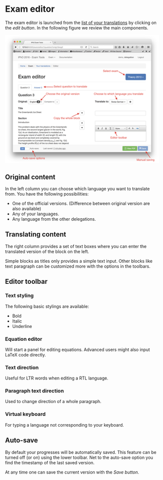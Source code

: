 # Exam editor

The exam editor is launched from the [list of your translations](translations.md) by clicking on the *edit button*. In the following figure we review the main components.

![](img/exam_editor.png)


## Original content

In the left column you can choose which language you want to translate from. You have the following possibilities:

* One of the official versions. (Difference between original version are also available)
* Any of your languages.
* Any language from the other delegations.

## Translating content

The right column provides a set of text boxes where you can enter the translated version of the block on the left.

Simple blocks as titles only provides a simple text input. Other blocks like text paragraph can be customized more with the options in the toolbars.

## Editor toolbar
### Text styling
The following basic stylings are available:

* Bold
* Italic
* Underline

### Equation editor
Will start a panel for editing equations. Advanced users might also input LaTeX code directly.

### Text direction
Useful for LTR words when editing a RTL language.

### Paragraph text direction
Used to change direction of a whole paragraph.

### Virtual keyboard
For typing a language not corresponding to your keyboard.

## Auto-save

By default your progresses will be automatically saved. This feature can be turned off (or on) using the lower toolbar. Net to the auto-save option you find the timestamp of the last saved version.

At any time one can save the current version with the *Save button*.
